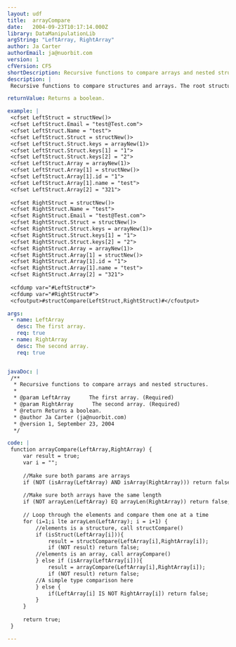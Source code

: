 ```yaml
---
layout: udf
title:  arrayCompare
date:   2004-09-23T10:17:14.000Z
library: DataManipulationLib
argString: "LeftArray, RightArray"
author: Ja Carter
authorEmail: ja@nuorbit.com
version: 1
cfVersion: CF5
shortDescription: Recursive functions to compare arrays and nested structures.
description: |
 Recursive functions to compare structures and arrays. The root structure or array may contain nested structures and arrays.

returnValue: Returns a boolean.

example: |
 <cfset LeftStruct = structNew()>
 <cfset LeftStruct.Email = "test@Test.com">
 <cfset LeftStruct.Name = "test">
 <cfset LeftStruct.Struct = structNew()>
 <cfset LeftStruct.Struct.keys = arrayNew(1)>
 <cfset LeftStruct.Struct.keys[1] = "1">
 <cfset LeftStruct.Struct.keys[2] = "2">
 <cfset LeftStruct.Array = arrayNew(1)>
 <cfset LeftStruct.Array[1] = structNew()>
 <cfset LeftStruct.Array[1].id = "1">
 <cfset LeftStruct.Array[1].name = "test">
 <cfset LeftStruct.Array[2] = "321">
 
 <cfset RightStruct = structNew()>
 <cfset RightStruct.Name = "test">
 <cfset RightStruct.Email = "test@Test.com">
 <cfset RightStruct.Struct = structNew()>
 <cfset RightStruct.Struct.keys = arrayNew(1)>
 <cfset RightStruct.Struct.keys[1] = "1">
 <cfset RightStruct.Struct.keys[2] = "2">
 <cfset RightStruct.Array = arrayNew(1)>
 <cfset RightStruct.Array[1] = structNew()>
 <cfset RightStruct.Array[1].id = "1">
 <cfset RightStruct.Array[1].name = "test">
 <cfset RightStruct.Array[2] = "321">
 
 <cfdump var="#LeftStruct#">
 <cfdump var="#RightStruct#">
 <cfoutput>#structCompare(LeftStruct,RightStruct)#</cfoutput>

args:
 - name: LeftArray
   desc: The first array.
   req: true
 - name: RightArray
   desc: The second array.
   req: true


javaDoc: |
 /**
  * Recursive functions to compare arrays and nested structures.
  * 
  * @param LeftArray      The first array. (Required)
  * @param RightArray      The second array. (Required)
  * @return Returns a boolean. 
  * @author Ja Carter (ja@nuorbit.com) 
  * @version 1, September 23, 2004 
  */

code: |
 function arrayCompare(LeftArray,RightArray) {
     var result = true;
     var i = "";
     
     //Make sure both params are arrays
     if (NOT (isArray(LeftArray) AND isArray(RightArray))) return false;
     
     //Make sure both arrays have the same length
     if (NOT arrayLen(LeftArray) EQ arrayLen(RightArray)) return false;
     
     // Loop through the elements and compare them one at a time
     for (i=1;i lte arrayLen(LeftArray); i = i+1) {
         //elements is a structure, call structCompare()
         if (isStruct(LeftArray[i])){
             result = structCompare(LeftArray[i],RightArray[i]);
             if (NOT result) return false;
         //elements is an array, call arrayCompare()
         } else if (isArray(LeftArray[i])){
             result = arrayCompare(LeftArray[i],RightArray[i]);
             if (NOT result) return false;
         //A simple type comparison here
         } else {
             if(LeftArray[i] IS NOT RightArray[i]) return false;
         }
     }
     
     return true;
 }

---
```


